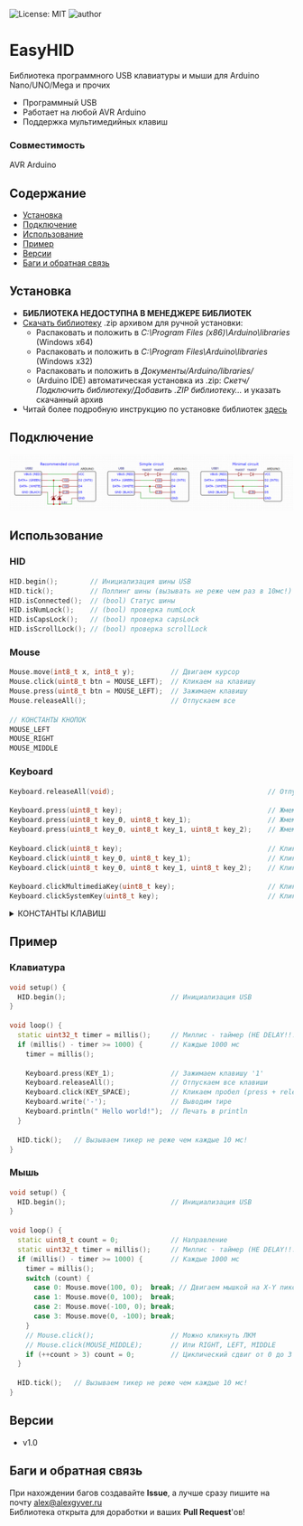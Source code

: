 ![License: MIT](https://img.shields.io/badge/License-MIT-green.svg)
![author](https://img.shields.io/badge/author-AlexGyver-informational.svg)
# EasyHID
Библиотека программного USB клавиатуры и мыши для Arduino Nano/UNO/Mega и прочих
- Программный USB
- Работает на любой AVR Arduino
- Поддержка мультимедийных клавиш

### Совместимость
AVR Arduino

## Содержание
- [Установка](#install)
- [Подключение](#wiring)
- [Использование](#usage)
- [Пример](#example)
- [Версии](#versions)
- [Баги и обратная связь](#feedback)

<a id="install"></a>
## Установка
- **БИБЛИОТЕКА НЕДОСТУПНА В МЕНЕДЖЕРЕ БИБЛИОТЕК**
- [Скачать библиотеку](https://github.com/GyverLibs/EasyHID/archive/refs/heads/main.zip) .zip архивом для ручной установки:
    - Распаковать и положить в *C:\Program Files (x86)\Arduino\libraries* (Windows x64)
    - Распаковать и положить в *C:\Program Files\Arduino\libraries* (Windows x32)
    - Распаковать и положить в *Документы/Arduino/libraries/*
    - (Arduino IDE) автоматическая установка из .zip: *Скетч/Подключить библиотеку/Добавить .ZIP библиотеку…* и указать скачанный архив
- Читай более подробную инструкцию по установке библиотек [здесь](https://alexgyver.ru/arduino-first/#%D0%A3%D1%81%D1%82%D0%B0%D0%BD%D0%BE%D0%B2%D0%BA%D0%B0_%D0%B1%D0%B8%D0%B1%D0%BB%D0%B8%D0%BE%D1%82%D0%B5%D0%BA)

<a id="wiring"></a>
## Подключение
![scheme](/docs/schemes.png)

<a id="usage"></a>
## Использование
### HID
```cpp
HID.begin();        // Инициализация шины USB
HID.tick();         // Поллинг шины (вызывать не реже чем раз в 10мс!)
HID.isConnected();  // (bool) Статус шины
HID.isNumLock();    // (bool) проверка numLock
HID.isCapsLock();   // (bool) проверка capsLock
HID.isScrollLock(); // (bool) проверка scrollLock
```

### Mouse
```cpp
Mouse.move(int8_t x, int8_t y);         // Двигаем курсор
Mouse.click(uint8_t btn = MOUSE_LEFT);  // Кликаем на клавишу
Mouse.press(uint8_t btn = MOUSE_LEFT);  // Зажимаем клавишу
Mouse.releaseAll();                     // Отпускаем все

// КОНСТАНТЫ КНОПОК
MOUSE_LEFT
MOUSE_RIGHT
MOUSE_MIDDLE
```

### Keyboard
```cpp
Keyboard.releaseAll(void);                                      // Отпускаем все

Keyboard.press(uint8_t key);                                    // Жмем 1 клавишу
Keyboard.press(uint8_t key_0, uint8_t key_1);                   // Жмем 2 клавиши
Keyboard.press(uint8_t key_0, uint8_t key_1, uint8_t key_2);    // Жмем 3 клавиши

Keyboard.click(uint8_t key);                                    // Кликаем 1 клавишу
Keyboard.click(uint8_t key_0, uint8_t key_1);                   // Кликаем 2 клавиши
Keyboard.click(uint8_t key_0, uint8_t key_1, uint8_t key_2);    // Кликаем 3 клавиши

Keyboard.clickMultimediaKey(uint8_t key);                       // Кликаем мультимедиа клавишу
Keyboard.clickSystemKey(uint8_t key);                           // Кликаем системную клавишу
```

<details>
<summary>КОНСТАНТЫ КЛАВИШ</summary>

```cpp
// для сочетаний
KEY_MOD_LEFT_CONTROL
KEY_MOD_LEFT_SHIFT
KEY_MOD_LEFT_ALT
KEY_MOD_LEFT_GUI
KEY_MOD_RIGHT_CONTROL
KEY_MOD_RIGHT_SHIFT
KEY_MOD_RIGHT_ALT
KEY_MOD_RIGHT_GUI

// обычные
KEY_LEFT_CONTROL
KEY_LEFT_SHIFT
KEY_LEFT_ALT
KEY_LEFT_GUI
KEY_RIGHT_CONTROL
KEY_RIGHT_SHIFT
KEY_RIGHT_ALT
KEY_RIGHT_GUI

KEY_1
KEY_2
KEY_3
KEY_4
KEY_5
KEY_6
KEY_7
KEY_8
KEY_9
KEY_0
KEY_A
KEY_B
KEY_C
KEY_D
KEY_E
KEY_F
KEY_G
KEY_H
KEY_I
KEY_J
KEY_K
KEY_L
KEY_M
KEY_N
KEY_O
KEY_P
KEY_Q
KEY_R
KEY_S
KEY_T
KEY_U
KEY_V
KEY_W
KEY_X
KEY_Y
KEY_Z
KEY_COMMA
KEY_PERIOD
KEY_MINUS
KEY_EQUAL
KEY_BACKSLASH
KEY_SQBRAK_LEFT
KEY_SQBRAK_RIGHT
KEY_SLASH
KEY_F1
KEY_F2
KEY_F3
KEY_F4
KEY_F5
KEY_F6
KEY_F7
KEY_F8
KEY_F9
KEY_F10
KEY_F11
KEY_F12
KEY_APP
KEY_ENTER
KEY_BACKSPACE
KEY_ESC
KEY_TAB
KEY_SPACE
KEY_INSERT
KEY_HOME
KEY_PAGE_UP
KEY_DELETE
KEY_END
KEY_PAGE_DOWN
KEY_PRINTSCREEN
KEY_ARROW_RIGHT
KEY_ARROW_LEFT
KEY_ARROW_DOWN
KEY_ARROW_UP

// multimedia
KEY_VOL_UP
KEY_VOL_DOWN
KEY_SCAN_NEXT_TRACK
KEY_SCAN_PREV_TRACK
KEY_STOP
KEY_PLAYPAUSE
KEY_MUTE
KEY_BASSBOOST
KEY_LOUDNESS
KEY_KB_EXECUTE
KEY_KB_HELP
KEY_KB_MENU
KEY_KB_SELECT
KEY_KB_STOP
KEY_KB_AGAIN
KEY_KB_UNDO
KEY_KB_CUT
KEY_KB_COPY
KEY_KB_PASTE
KEY_KB_FIND

// system
KEY_POWER
KEY_SLEEP
KEY_WAKE
```
</details>

<a id="example"></a>
## Пример
### Клавиатура
```cpp
void setup() {
  HID.begin();                          // Инициализация USB
}

void loop() {
  static uint32_t timer = millis();     // Миллис - таймер (НЕ DELAY!!!)
  if (millis() - timer >= 1000) {       // Каждые 1000 мс
    timer = millis();

    Keyboard.press(KEY_1);              // Зажимаем клавишу '1'
    Keyboard.releaseAll();              // Отпускаем все клавиши
    Keyboard.click(KEY_SPACE);          // Кликаем пробел (press + releaseAll)
    Keyboard.write('-');                // Выводим тире
    Keyboard.println(" Hello world!");  // Печать в println
  }

  HID.tick();   // Вызываем тикер не реже чем каждые 10 мс!
}
```

### Мышь
```cpp
void setup() {
  HID.begin();                          // Инициализация USB
}

void loop() {
  static uint8_t count = 0;             // Направление
  static uint32_t timer = millis();     // Миллис - таймер (НЕ DELAY!!!)
  if (millis() - timer >= 1000) {       // Каждые 1000 мс
    timer = millis();
    switch (count) {
      case 0: Mouse.move(100, 0);  break; // Двигаем мышкой на X-Y пикс.
      case 1: Mouse.move(0, 100);  break;
      case 2: Mouse.move(-100, 0); break;
      case 3: Mouse.move(0, -100); break;
    }
    // Mouse.click();                   // Можно кликнуть ЛКМ
    // Mouse.click(MOUSE_MIDDLE);       // Или RIGHT, LEFT, MIDDLE
    if (++count > 3) count = 0;         // Циклический сдвиг от 0 до 3
  }

  HID.tick();   // Вызываем тикер не реже чем каждые 10 мс!
}
```

<a id="versions"></a>
## Версии
- v1.0

<a id="feedback"></a>
## Баги и обратная связь
При нахождении багов создавайте **Issue**, а лучше сразу пишите на почту [alex@alexgyver.ru](mailto:alex@alexgyver.ru)  
Библиотека открыта для доработки и ваших **Pull Request**'ов!